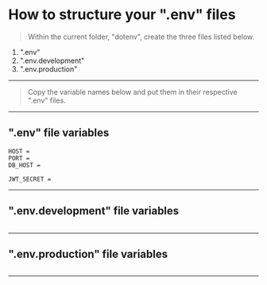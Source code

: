 # How to structure your ".env" files

> Within the current folder, "dotenv", create the three files listed below.

1. ".env"
2. ".env.development"
3. ".env.production"

---

> Copy the variable names below and put them in their respective ".env" files.

---

## ".env" file variables

```env
HOST =
PORT =
DB_HOST =

JWT_SECRET =
```

---

## ".env.development" file variables

```env

```

---

## ".env.production" file variables

```env

```

---
